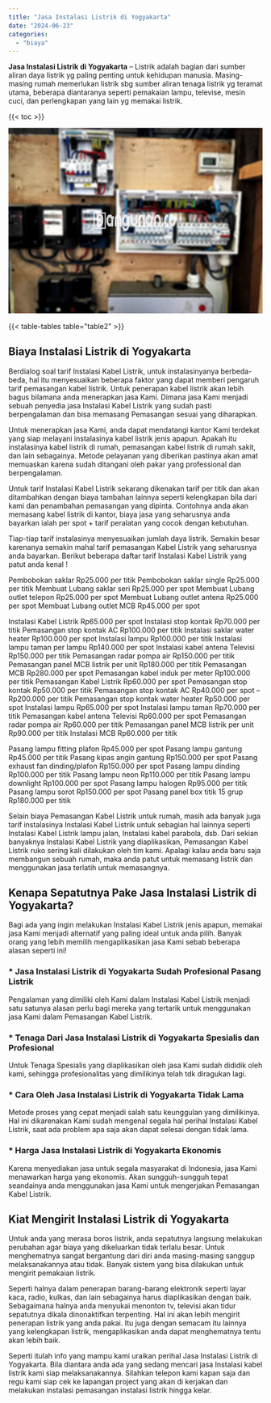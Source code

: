 ```yaml
---
title: "Jasa Instalasi Listrik di Yogyakarta"
date: "2024-06-23"
categories: 
  - "biaya"
---
```


**Jasa Instalasi Listrik di Yogyakarta** – Listrik adalah bagian dari sumber aliran daya listrik yg paling penting untuk kehidupan manusia. Masing-masing rumah memerlukan listrik sbg sumber aliran tenaga listrik yg teramat utama, beberapa diantaranya seperti pemakaian lampu, televise, mesin cuci, dan perlengkapan yang lain yg memakai listrik.

{{< toc >}}

![Jasa Instalasi Listrik di Yogyakarta](/images/instalasi-listrik-murah10.png)

{{< table-tables table="table2" >}}

## Biaya Instalasi Listrik di Yogyakarta

Berdialog soal tarif Instalasi Kabel Listrik, untuk instalasinyanya berbeda-beda, hal itu menyesuaikan beberapa faktor yang dapat memberi pengaruh tarif pemasangan kabel listrik. Untuk penerapan kabel listrik akan lebih bagus bilamana anda menerapkan jasa Kami. Dimana jasa Kami menjadi sebuah penyedia jasa Instalasi Kabel Listrik yang sudah pasti berpengalaman dan bisa memasang Pemasangan sesuai yang diharapkan.

Untuk menerapkan jasa Kami, anda dapat mendatangi kantor Kami terdekat yang siap melayani instalasinya kabel listrik jenis apapun. Apakah itu instalasinya kabel listrik di rumah, pemasangan kabel listrik di rumah sakit, dan lain sebagainya. Metode pelayanan yang diberikan pastinya akan amat memuaskan karena sudah ditangani oleh pakar yang professional dan berpengalaman.

Untuk tarif Instalasi Kabel Listrik sekarang dikenakan tarif per titik dan akan ditambahkan dengan biaya tambahan lainnya seperti kelengkapan bila dari kami dan penambahan pemasangan yang dipinta. Contohnya anda akan memasang kabel listrik di kantor, biaya jasa yang seharusnya anda bayarkan ialah per spot + tarif peralatan yang cocok dengan kebutuhan.

Tiap-tiap tarif instalasinya menyesuaikan jumlah daya listrik. Semakin besar karenanya semakin mahal tarif pemasangan Kabel Listrik yang seharusnya anda bayarkan. Berikut beberapa daftar tarif Instalasi Kabel Listrik yang patut anda kenal !

Pembobokan saklar Rp25.000 per titik Pembobokan saklar single Rp25.000 per titik Membuat Lubang saklar seri Rp25.000 per spot Membuat Lubang outlet telepon Rp25.000 per spot Membuat Lubang outlet antena Rp25.000 per spot Membuat Lubang outlet MCB Rp45.000 per spot

Instalasi Kabel Listrik Rp65.000 per spot Instalasi stop kontak Rp70.000 per titik Pemasangan stop kontak AC Rp100.000 per titik Instalasi saklar water heater Rp100.000 per spot Instalasi lampu Rp100.000 per titik Instalasi lampu taman per lampu Rp140.000 per spot Instalasi kabel antena Televisi Rp150.000 per titik Pemasangan radar pompa air Rp150.000 per titik Pemasangan panel MCB listrik per unit Rp180.000 per titik Pemasangan MCB Rp280.000 per spot Pemasangan kabel induk per meter Rp100.000 per titik Pemasangan Kabel Listrik Rp60.000 per spot Pemasangan stop kontak Rp50.000 per titik Pemasangan stop kontak AC Rp40.000 per spot – Rp200.000 per titik Pemasangan stop kontak water heater Rp50.000 per spot Instalasi lampu Rp65.000 per spot Instalasi lampu taman Rp70.000 per titik Pemasangan kabel antena Televisi Rp60.000 per spot Pemasangan radar pompa air Rp60.000 per titik Pemasangan panel MCB listrik per unit Rp90.000 per titik Instalasi MCB Rp60.000 per titik

Pasang lampu fitting plafon Rp45.000 per spot Pasang lampu gantung Rp45.000 per titik Pasang kipas angin gantung Rp150.000 per spot Pasang exhaust fan dinding/plafon Rp150.000 per spot Pasang lampu dinding Rp100.000 per titik Pasang lampu neon Rp110.000 per titik Pasang lampu downlight Rp100.000 per spot Pasang lampu halogen Rp95.000 per titik Pasang lampu sorot Rp150.000 per spot Pasang panel box titik 15 grup Rp180.000 per titik

Selain biaya Pemasangan Kabel Listrik untuk rumah, masih ada banyak juga tarif instalasinya Instalasi Kabel Listrik untuk sebagian hal lainnya seperti Instalasi Kabel Listrik lampu jalan, Instalasi kabel parabola, dsb. Dari sekian banyaknya Instalasi Kabel Listrik yang diaplikasikan, Pemasangan Kabel Listrik ruko sering kali dilakukan oleh tim kami. Apalagi kalau anda baru saja membangun sebuah rumah, maka anda patut untuk memasang listrik dan menggunakan jasa terlatih untuk memasangnya.

## Kenapa Sepatutnya Pake Jasa Instalasi Listrik di Yogyakarta?

Bagi ada yang ingin melakukan Instalasi Kabel Listrik jenis apapun, memakai jasa Kami menjadi alternatif yang paling ideal untuk anda pilih. Banyak orang yang lebih memilih mengaplikasikan jasa Kami sebab beberapa alasan seperti ini!

### \* Jasa Instalasi Listrik di Yogyakarta Sudah Profesional Pasang Listrik

Pengalaman yang dimiliki oleh Kami dalam Instalasi Kabel Listrik menjadi satu satunya alasan perlu bagi mereka yang tertarik untuk menggunakan jasa Kami dalam Pemasangan Kabel Listrik.

### \* Tenaga Dari Jasa Instalasi Listrik di Yogyakarta Spesialis dan Profesional

Untuk Tenaga Spesialis yang diaplikasikan oleh jasa Kami sudah dididik oleh kami, sehingga profesionalitas yang dimilikinya telah tdk diragukan lagi.

### \* Cara Oleh Jasa Instalasi Listrik di Yogyakarta Tidak Lama

Metode proses yang cepat menjadi salah satu keunggulan yang dimilikinya. Hal ini dikarenakan Kami sudah mengenal segala hal perihal Instalasi Kabel Listrik, saat ada problem apa saja akan dapat selesai dengan tidak lama.

### \* Harga Jasa Instalasi Listrik di Yogyakarta Ekonomis

Karena menyediakan jasa untuk segala masyarakat di Indonesia, jasa Kami menawarkan harga yang ekonomis. Akan sungguh-sungguh tepat seandainya anda menggunakan jasa Kami untuk mengerjakan Pemasangan Kabel Listrik.

## Kiat Mengirit Instalasi Listrik di Yogyakarta


Untuk anda yang merasa boros listrik, anda sepatutnya langsung melakukan perubahan agar biaya yang dikeluarkan tidak terlalu besar. Untuk menghematnya sangat bergantung dari diri anda masing-masing sanggup melaksanakannya atau tidak. Banyak sistem yang bisa dilakukan untuk mengirit pemakaian listrik.

Seperti halnya dalam penerapan barang-barang elektronik seperti layar kaca, radio, kulkas, dan lain sebagainya harus diaplikasikan dengan baik. Sebagaimana halnya anda menyukai menonton tv, televisi akan tidur sepatutnya dikala dinonaktifkan terpenting. Hal ini akan lebih mengirit penerapan listrik yang anda pakai. Itu juga dengan semacam itu lainnya yang kelengkapan listrik, mengaplikasikan anda dapat menghematnya tentu akan lebih baik.

Seperti itulah info yang mampu kami uraikan perihal Jasa Instalasi Listrik di Yogyakarta. Bila diantara anda ada yang sedang mencari jasa Instalasi kabel listrik kami siap melaksanakannya. Silahkan telepon kami kapan saja dan regu kami siap cek ke lapangan project yang akan di kerjakan dan melakukan instalasi pemasangan instalasi listrik hingga kelar.
